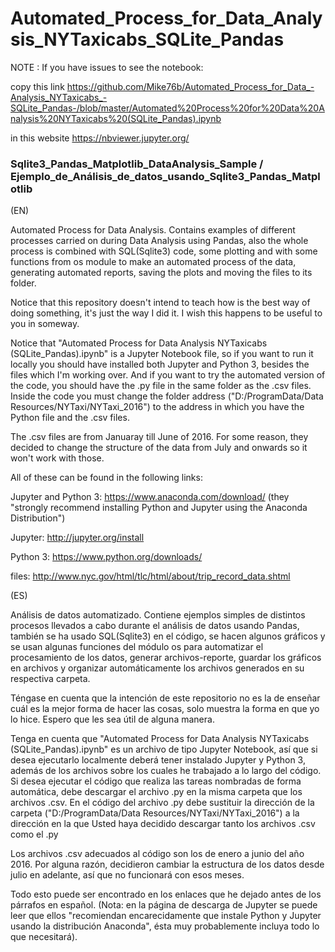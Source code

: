 # Automated_Process_for_Data_Analysis_NYTaxicabs_SQLite_Pandas
NOTE :  If you have issues to see the notebook:

  copy this link  https://github.com/Mike76b/Automated_Process_for_Data_-Analysis_NYTaxicabs_-SQLite_Pandas-/blob/master/Automated%20Process%20for%20Data%20Analysis%20NYTaxicabs%20(SQLite_Pandas).ipynb 
  
  in this website  https://nbviewer.jupyter.org/
  
### Sqlite3_Pandas_Matplotlib_DataAnalysis_Sample / Ejemplo_de_Análisis_de_datos_usando_Sqlite3_Pandas_Matplotlib

(EN) 

Automated Process for Data Analysis. Contains examples of different processes carried on during Data Analysis using Pandas, also the whole process is combined with SQL(Sqlite3) code, some plotting and with some functions from os module to make an automated process of the data, generating automated reports, saving the plots and moving the files to its folder. 

Notice that this repository doesn't intend to teach how is the best way of doing something, it's just the way I did it. I wish this happens to be useful to you in someway.

Notice that "Automated Process for Data Analysis NYTaxicabs (SQLite_Pandas).ipynb" is a Jupyter Notebook file, so if you want to run it locally you should have installed both Jupyter and Python 3, besides the files which I'm working over. And if you want to try the automated version of the code, you should have the .py file in the same folder as the .csv files. Inside the code you must change the folder address ("D:/ProgramData/Data Resources/NYTaxi/NYTaxi_2016") to the address in which you have the Python file and the .csv files.

The .csv files are from Januaray till June of 2016. For some reason, they decided to change the structure of the data from July and onwards so it won't work with those.

All of these can be found in the following links:

Jupyter and Python 3: https://www.anaconda.com/download/ (they "strongly recommend installing Python and Jupyter using the Anaconda Distribution")

Jupyter: http://jupyter.org/install

Python 3: https://www.python.org/downloads/

files: http://www.nyc.gov/html/tlc/html/about/trip_record_data.shtml

(ES) 

Análisis de datos automatizado. Contiene ejemplos simples de distintos procesos llevados a cabo durante el análisis de datos usando Pandas, también se ha usado SQL(Sqlite3) en el código, se hacen algunos gráficos y se usan algunas funciones del módulo os para automatizar el procesamiento de los datos, generar archivos-reporte, guardar los gráficos en archivos y organizar automáticamente los archivos generados en su respectiva carpeta. 

Téngase en cuenta que la intención de este repositorio no es la de enseñar cuál es la mejor forma de hacer las cosas, solo muestra la forma en que yo lo hice. Espero que les sea útil de alguna manera.

Tenga en cuenta que "Automated Process for Data Analysis NYTaxicabs (SQLite_Pandas).ipynb" es un archivo de tipo Jupyter Notebook, así que si desea ejecutarlo localmente deberá tener instalado Jupyter y Python 3, además de los archivos sobre los cuales he trabajado a lo largo del código. Si desea ejecutar el código que realiza las tareas nombradas de forma automática, debe descargar el archivo .py en la misma carpeta que los archivos .csv. En el código del archivo .py debe sustituir la dirección de la carpeta ("D:/ProgramData/Data Resources/NYTaxi/NYTaxi_2016") a la dirección en la que Usted haya decidido descargar tanto los archivos .csv como el .py

Los archivos .csv adecuados al código son los de enero a junio del año 2016. Por alguna razón, decidieron cambiar la estructura de los datos desde julio en adelante, así que no funcionará con esos meses.

Todo esto puede ser encontrado en los enlaces que he dejado antes de los párrafos en español. (Nota: en la página de descarga de Jupyter se puede leer que ellos "recomiendan encarecidamente que instale Python y Jupyter usando la distribución Anaconda", ésta muy probablemente incluya todo lo que necesitará).
